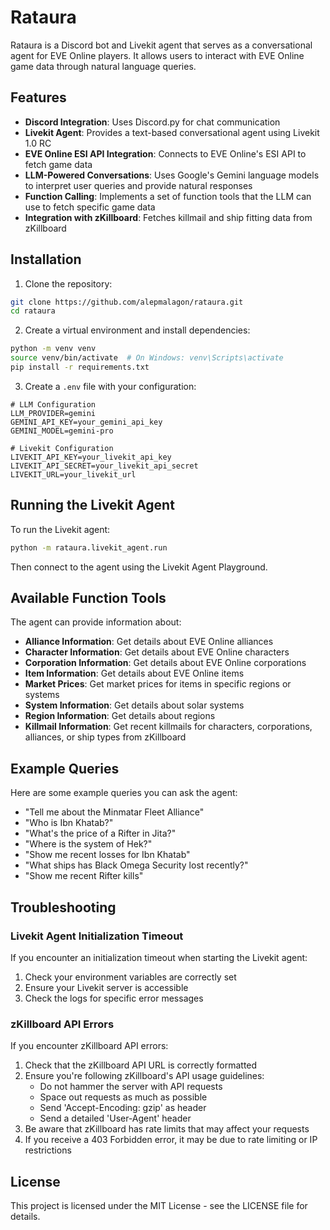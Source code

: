 # Rataura

Rataura is a Discord bot and Livekit agent that serves as a conversational agent for EVE Online players. It allows users to interact with EVE Online game data through natural language queries.

## Features

- **Discord Integration**: Uses Discord.py for chat communication
- **Livekit Agent**: Provides a text-based conversational agent using Livekit 1.0 RC
- **EVE Online ESI API Integration**: Connects to EVE Online's ESI API to fetch game data
- **LLM-Powered Conversations**: Uses Google's Gemini language models to interpret user queries and provide natural responses
- **Function Calling**: Implements a set of function tools that the LLM can use to fetch specific game data
- **Integration with zKillboard**: Fetches killmail and ship fitting data from zKillboard

## Installation

1. Clone the repository:
```bash
git clone https://github.com/alepmalagon/rataura.git
cd rataura
```

2. Create a virtual environment and install dependencies:
```bash
python -m venv venv
source venv/bin/activate  # On Windows: venv\Scripts\activate
pip install -r requirements.txt
```

3. Create a `.env` file with your configuration:
```
# LLM Configuration
LLM_PROVIDER=gemini
GEMINI_API_KEY=your_gemini_api_key
GEMINI_MODEL=gemini-pro

# Livekit Configuration
LIVEKIT_API_KEY=your_livekit_api_key
LIVEKIT_API_SECRET=your_livekit_api_secret
LIVEKIT_URL=your_livekit_url
```

## Running the Livekit Agent

To run the Livekit agent:

```bash
python -m rataura.livekit_agent.run
```

Then connect to the agent using the Livekit Agent Playground.

## Available Function Tools

The agent can provide information about:

- **Alliance Information**: Get details about EVE Online alliances
- **Character Information**: Get details about EVE Online characters
- **Corporation Information**: Get details about EVE Online corporations
- **Item Information**: Get details about EVE Online items
- **Market Prices**: Get market prices for items in specific regions or systems
- **System Information**: Get details about solar systems
- **Region Information**: Get details about regions
- **Killmail Information**: Get recent killmails for characters, corporations, alliances, or ship types from zKillboard

## Example Queries

Here are some example queries you can ask the agent:

- "Tell me about the Minmatar Fleet Alliance"
- "Who is Ibn Khatab?"
- "What's the price of a Rifter in Jita?"
- "Where is the system of Hek?"
- "Show me recent losses for Ibn Khatab"
- "What ships has Black Omega Security lost recently?"
- "Show me recent Rifter kills"

## Troubleshooting

### Livekit Agent Initialization Timeout

If you encounter an initialization timeout when starting the Livekit agent:

1. Check your environment variables are correctly set
2. Ensure your Livekit server is accessible
3. Check the logs for specific error messages

### zKillboard API Errors

If you encounter zKillboard API errors:

1. Check that the zKillboard API URL is correctly formatted
2. Ensure you're following zKillboard's API usage guidelines:
   - Do not hammer the server with API requests
   - Space out requests as much as possible
   - Send 'Accept-Encoding: gzip' as header
   - Send a detailed 'User-Agent' header
3. Be aware that zKillboard has rate limits that may affect your requests
4. If you receive a 403 Forbidden error, it may be due to rate limiting or IP restrictions

## License

This project is licensed under the MIT License - see the LICENSE file for details.
